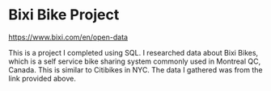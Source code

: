 # Bixi Bike Project

https://www.bixi.com/en/open-data

This is a project I completed using SQL. I researched data about Bixi Bikes, which is a self service bike sharing system commonly used in Montreal QC, Canada. This is similar to Citibikes in NYC. The data I gathered was from the link provided above.

